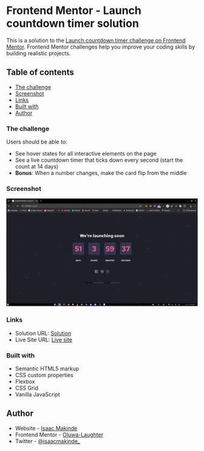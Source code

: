 # Frontend Mentor - Launch countdown timer solution

This is a solution to the [Launch countdown timer challenge on Frontend Mentor](https://www.frontendmentor.io/challenges/launch-countdown-timer-N0XkGfyz-). Frontend Mentor challenges help you improve your coding skills by building realistic projects.

## Table of contents

- [The challenge](#the-challenge)
- [Screenshot](#screenshot)
- [Links](#links)
- [Built with](#built-with)
- [Author](#author)

### The challenge

Users should be able to:

- See hover states for all interactive elements on the page
- See a live countdown timer that ticks down every second (start the count at 14 days)
- **Bonus**: When a number changes, make the card flip from the middle

### Screenshot

![](./screenshot.png)

### Links

- Solution URL: [Solution](https://github.com/Oluwa-Laughter/launch-countdown-timer)
- Live Site URL: [Live site](https://oluwa-laughter.github.io/launch-countdown-timer/)

### Built with

- Semantic HTML5 markup
- CSS custom properties
- Flexbox
- CSS Grid
- Vanilla JavaScript

## Author

- Website - [Isaac Makinde](https://github.com/Oluwa-Laughter)
- Frontend Mentor - [Oluwa-Laughter](https://www.frontendmentor.io/profile/Oluwa-Laughter)
- Twitter - [@isaacmakinde\_](https://www.twitter.com/isaacmakinde_)
